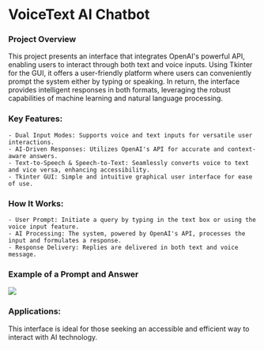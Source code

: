 # VoiceText AI Chatbot

### Project Overview

This project presents an interface that integrates OpenAI's powerful API, enabling users to interact through both text and voice inputs. Using Tkinter for the GUI, it offers a user-friendly platform where users can conveniently prompt the system either by typing or speaking. In return, the interface provides intelligent responses in both formats, leveraging the robust capabilities of machine learning and natural language processing.

### Key Features:

    - Dual Input Modes: Supports voice and text inputs for versatile user interactions.
    - AI-Driven Responses: Utilizes OpenAI's API for accurate and context-aware answers.
    - Text-to-Speech & Speech-to-Text: Seamlessly converts voice to text and vice versa, enhancing accessibility.
    - Tkinter GUI: Simple and intuitive graphical user interface for ease of use.

### How It Works:

    - User Prompt: Initiate a query by typing in the text box or using the voice input feature.
    - AI Processing: The system, powered by OpenAI's API, processes the input and formulates a response.
    - Response Delivery: Replies are delivered in both text and voice message. 

### Example of a Prompt and Answer

<img src="https://raw.githubusercontent.com/jamesongjingwen/VoiceTextAI-Chatbot/master/WExample of a Prompt and Answer.png">

### Applications:

This interface is ideal for those seeking an accessible and efficient way to interact with AI technology. 
